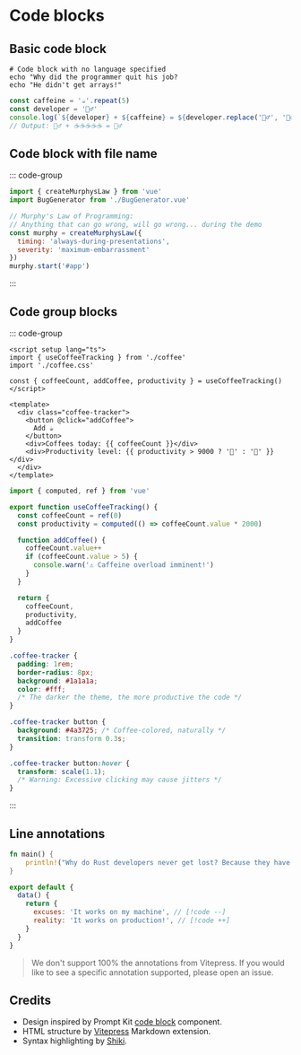 # Code blocks

## Basic code block

<ComponentPreview>

```
# Code block with no language specified
echo "Why did the programmer quit his job?
echo "He didn't get arrays!"
```

</ComponentPreview>

<ComponentPreview>

```javascript
const caffeine = '☕'.repeat(5)
const developer = '🧟‍♂️'
console.log(`${developer} + ${caffeine} = ${developer.replace('🧟‍♂️', '🦸‍♂️')}`)
// Output: 🧟‍♂️ + ☕☕☕☕☕ = 🦸‍♂️
```

</ComponentPreview>

## Code block with file name

<ComponentPreview>

::: code-group

```js [murphy.js]
import { createMurphysLaw } from 'vue'
import BugGenerator from './BugGenerator.vue'

// Murphy's Law of Programming:
// Anything that can go wrong, will go wrong... during the demo
const murphy = createMurphysLaw({
  timing: 'always-during-presentations',
  severity: 'maximum-embarrassment'
})
murphy.start('#app')
```

:::

</ComponentPreview>

## Code group blocks

<ComponentPreview>

::: code-group

```vue [CoffeeCounter.vue]
<script setup lang="ts">
import { useCoffeeTracking } from './coffee'
import './coffee.css'

const { coffeeCount, addCoffee, productivity } = useCoffeeTracking()
</script>

<template>
  <div class="coffee-tracker">
    <button @click="addCoffee">
      Add ☕
    </button>
    <div>Coffees today: {{ coffeeCount }}</div>
    <div>Productivity level: {{ productivity > 9000 ? '🚀' : '🐌' }}</div>
  </div>
</template>
```

```ts [coffee.ts]
import { computed, ref } from 'vue'

export function useCoffeeTracking() {
  const coffeeCount = ref(0)
  const productivity = computed(() => coffeeCount.value * 2000)

  function addCoffee() {
    coffeeCount.value++
    if (coffeeCount.value > 5) {
      console.warn('⚠️ Caffeine overload imminent!')
    }
  }

  return {
    coffeeCount,
    productivity,
    addCoffee
  }
}
```

```css [coffee.css]
.coffee-tracker {
  padding: 1rem;
  border-radius: 8px;
  background: #1a1a1a;
  color: #fff;
  /* The darker the theme, the more productive the code */
}

.coffee-tracker button {
  background: #4a3725; /* Coffee-colored, naturally */
  transition: transform 0.3s;
}

.coffee-tracker button:hover {
  transform: scale(1.1);
  /* Warning: Excessive clicking may cause jitters */
}
```

:::

</ComponentPreview>

## Line annotations

<ComponentPreview>

```rust
fn main() {
    println!("Why do Rust developers never get lost? Because they have ownership!"); // [!code hl]
}
```

</ComponentPreview>

<ComponentPreview>

```js
export default {
  data() {
    return {
      excuses: 'It works on my machine', // [!code --]
      reality: 'It works on production!', // [!code ++]
    }
  }
}
```

</ComponentPreview>

> We don't support 100% the annotations from Vitepress. If you would like to see a specific annotation supported, please open an issue.

## Credits

- Design inspired by Prompt Kit [code block](https://prompt-kit.com/docs/code-block) component.
- HTML structure by [Vitepress](https://vitepress.dev) Markdown extension.
- Syntax highlighting by [Shiki](https://shiki.style).
